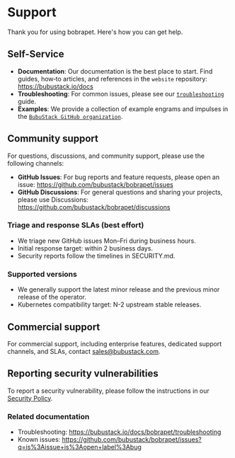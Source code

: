 # Support

Thank you for using bobrapet. Here's how you can get help.

## Self-Service

- **Documentation**: Our documentation is the best place to start. Find guides, how‑to articles, and references in the `website` repository: https://bubustack.io/docs
- **Troubleshooting**: For common issues, please see our [`troubleshooting`](https://bubustack.io/docs/troubleshooting) guide.
- **Examples**: We provide a collection of example engrams and impulses in the [`BubuStack GitHub organization`](https://github.com/bubustack).

## Community support

For questions, discussions, and community support, please use the following channels:

- **GitHub Issues**: For bug reports and feature requests, please open an issue: https://github.com/bubustack/bobrapet/issues
- **GitHub Discussions**: For general questions and sharing your projects, please use Discussions: https://github.com/bubustack/bobrapet/discussions

### Triage and response SLAs (best effort)

- We triage new GitHub issues Mon–Fri during business hours.
- Initial response target: within 2 business days.
- Security reports follow the timelines in SECURITY.md.

### Supported versions

- We generally support the latest minor release and the previous minor release of the operator.
- Kubernetes compatibility target: N-2 upstream stable releases.

## Commercial support

For commercial support, including enterprise features, dedicated support channels, and SLAs, contact [sales@bubustack.com](mailto:sales@bubustack.com).

## Reporting security vulnerabilities

To report a security vulnerability, please follow the instructions in our [Security Policy](./SECURITY.md).

### Related documentation

- Troubleshooting: https://bubustack.io/docs/bobrapet/troubleshooting
- Known issues: https://github.com/bubustack/bobrapet/issues?q=is%3Aissue+is%3Aopen+label%3Abug
